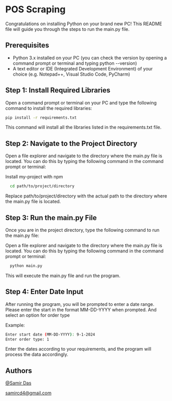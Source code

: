 # POS Scraping

Congratulations on installing Python on your brand new PC! This README file will guide you through the steps to run the main.py file.


## Prerequisites

- Python 3.x installed on your PC (you can check the version by opening a command prompt or terminal and typing python --version)
- A text editor or IDE (Integrated Development Environment) of your choice (e.g. Notepad++, Visual Studio Code, PyCharm)


## Step 1: Install Required Libraries

Open a command prompt or terminal on your PC and type the following command to install the required libraries:

```bash
pip install -r requirements.txt
```

This command will install all the libraries listed in the requirements.txt file.
## Step 2: Navigate to the Project Directory
Open a file explorer and navigate to the directory where the main.py file is located. You can do this by typing the following command in the command prompt or terminal:

Install my-project with npm

```bash
  cd path/to/project/directory
```
Replace path/to/project/directory with the actual path to the directory where the main.py file is located.


## Step 3: Run the main.py File
Once you are in the project directory, type the following command to run the main.py file:

Open a file explorer and navigate to the directory where the main.py file is located. You can do this by typing the following command in the command prompt or terminal:

```bash
  python main.py
```
This will execute the main.py file and run the program.

## Step 4: Enter Date Input
After running the program, you will be prompted to enter a date range. Please enter the start in the format MM-DD-YYYY when prompted.
And select an option for order type

Example:

```bash
Enter start date (MM-DD-YYYY): 9-1-2024
Enter order type: 1
```

Enter the dates according to your requirements, and the program will process the data accordingly.
## Authors

[@Samir Das](https://www.github.com/samircd4)

samircd4@gmail.com

